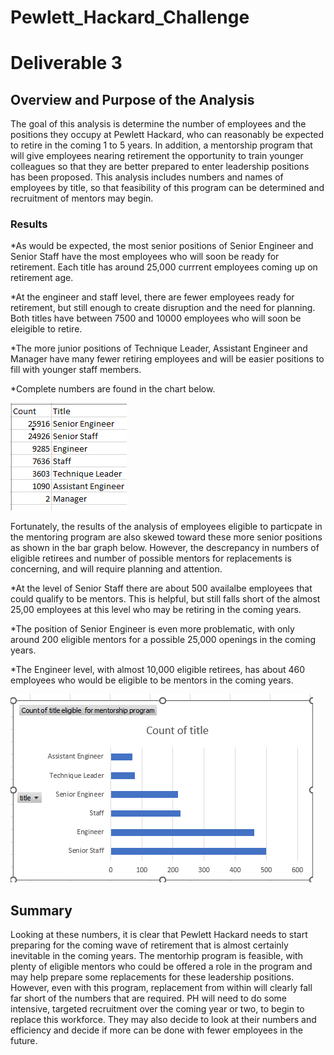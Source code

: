 # Pewlett_Hackard_Challenge
# Deliverable 3 

## Overview and Purpose of the Analysis
The goal of this analysis is determine the number of employees  and the positions they occupy at Pewlett Hackard, who can reasonably be expected to retire in the coming 1 to 5 years. In addition, a mentorship program that will give employees nearing retirement the opportunity to train younger colleagues so that they are better prepared to enter leadership positions has been proposed. This analysis includes numbers and names of employees by title, so that feasibility of this program can be determined and recruitment of mentors may begin. 

### Results
*As would be expected, the most senior positions of Senior Engineer and Senior Staff have the most employees who will soon be ready for retirement. Each title has around 25,000 currrent employees coming up on retirement age. 

*At the engineer and staff level, there are fewer employees ready for retirement, but still enough to create disruption and the need for planning. Both titles have  between 7500 and 10000 employees who will soon be eleigible to retire. 

*The more junior positions of Technique Leader, Assistant Engineer and Manager have many fewer retiring employees and will be easier positions to fill with younger staff members.

*Complete numbers are found in the chart below.

![This is an image](https://github.com/yvoatelep/Pewlett_Hackard_Challenge/blob/main/Images/Retiring_Titles%20.png)



Fortunately, the results of the analysis of employees eligible to particpate in the mentoring program are also skewed toward these more senior positions as shown in the bar graph below. However, the descrepancy in numbers of eligible retirees and number of possible mentors for replacements is concerning, and will require planning and attention. 

*At the level of Senior Staff there are about 500 availalbe employees that could qualify to be mentors. This is helpful, but still falls short of the almost 25,00 employees at this level who may be retiring in the coming years. 

*The position of Senior Engineer is even more problematic, with only around 200 eligible mentors for a possible 25,000 openings in the coming years. 

*The Engineer level, with almost 10,000 eligible retirees, has about 460 employees who would be eligible to be mentors in the coming years. 

![This is an image](https://github.com/yvoatelep/Pewlett_Hackard_Challenge/blob/main/Images/eligible_for_mentorship_by_Title.png)


## Summary

Looking at these numbers, it is clear that Pewlett Hackard needs to start preparing for the coming wave of retirement that is almost certainly inevitable in the coming years. The mentorhip program is feasible, with plenty of eligible mentors who could be offered a role in the program and may help prepare some replacements for these leadership positions. However, even with this program, replacement from within will clearly fall far short of the numbers that are required. PH will need to do some intensive, targeted recruitment over the coming year or two, to begin to replace this workforce. They may also decide to look at their numbers and efficiency and decide if more can be done with fewer employees in the future. 
